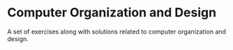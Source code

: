 # Computer Organization and Design


A set of exercises along with solutions related to computer organization and design.
